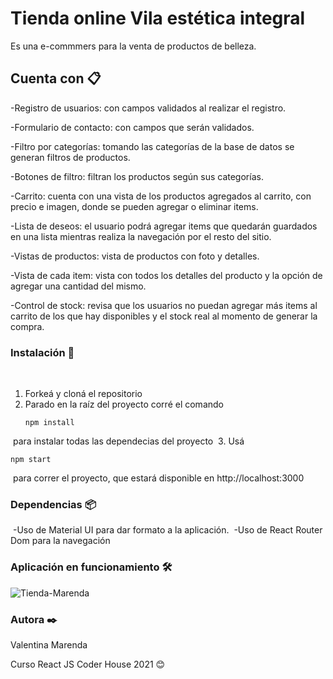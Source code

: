 # Tienda online Vila estética integral

Es una e-commmers para la venta de productos de belleza. 

## Cuenta con 📋

-Registro de usuarios: con campos validados al realizar el registro.

-Formulario de contacto: con campos que serán validados.

-Filtro por categorías: tomando las categorías de la base de datos se generan filtros de productos.

-Botones de filtro: filtran los productos según sus categorías. 

-Carrito: cuenta con una vista de los productos agregados al carrito, con precio e imagen, donde se pueden agregar o eliminar items.

-Lista de deseos: el usuario podrá agregar items que quedarán guardados en una lista mientras realiza la navegación por el resto del sitio.

-Vistas de productos: vista de productos con foto y detalles.

-Vista de cada item: vista con todos los detalles del producto y la opción de agregar una cantidad del mismo.

-Control de stock: revisa que los usuarios no puedan agregar más items al carrito de los que hay disponibles y el stock real al momento de generar la compra. 

### Instalación 🔧
​
1. Forkeá y cloná el repositorio
​
2. Parado en la raíz del proyecto corré el comando 
​
   ```
   npm install
   ```
​
    para instalar todas las dependecias del proyecto
​
3. Usá 
​
   ```
   npm start
   ```
​
    para correr el proyecto, que estará disponible en http://localhost:3000


### Dependencias 📦
​
-Uso de Material UI para dar formato a la aplicación.
​
-Uso de React Router Dom para la navegación​
​
### Aplicación en funcionamiento 🛠️
![Tienda-Marenda](https://user-images.githubusercontent.com/77030740/120401987-79334780-c317-11eb-88bb-1adaa1ec9e69.gif)


### Autora ✒️

Valentina Marenda

Curso React JS Coder House 2021
😊
